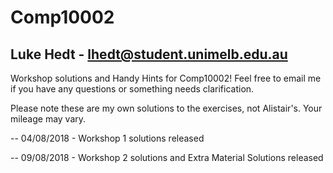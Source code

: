 # Comp10002

## Luke Hedt - lhedt@student.unimelb.edu.au

Workshop solutions and Handy Hints for Comp10002! Feel free to email me if you have any questions or something needs clarification.

Please note these are my own solutions to the exercises, not Alistair's. Your mileage may vary.

-- 04/08/2018 - Workshop 1 solutions released

-- 09/08/2018 - Workshop 2 solutions and Extra Material Solutions released

